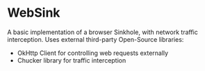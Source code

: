 # WebSink
A basic implementation of a browser Sinkhole, with network traffic interception.
Uses external third-party Open-Source libraries:
- OkHttp Client for controlling web requests externally
- Chucker library for traffic interception
